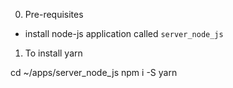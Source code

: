 0.  Pre-requisites

- install node-js application called `server_node_js`

1.  To install yarn 

cd ~/apps/server_node_js
npm i -S yarn 